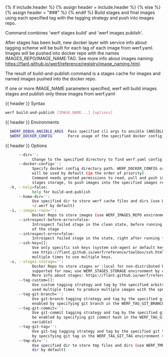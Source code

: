 {% if include.header %}
{% assign header = include.header %}
{% else %}
{% assign header = "###" %}
{% endif %}
Build stages and final images using each specified tag with the tagging strategy and push into 
images repo.

Command combines 'werf stages build' and 'werf images publish'.

After stages has been built, new docker layer with service info about tagging scheme will be built 
for each tag of each image from werf.yaml. Images will be pushed into docker repo with the names 
IMAGES_REPO/IMAGE_NAME:TAG. See more info about images naming: 
https://flant.github.io/werf/reference/registry/image_naming.html.

The result of build-and-publish command is a stages cache for images and named images pushed into 
the docker repo.

If one or more IMAGE_NAME parameters specified, werf will build images stages and publish only 
these images from werf.yaml

{{ header }} Syntax

```bash
werf build-and-publish [IMAGE_NAME...] [options]
```

{{ header }} Environments

```bash
  $WERF_DEBUG_ANSIBLE_ARGS  Pass specified cli args to ansible (ANSIBLE_ARGS)
  $WERF_DOCKER_CONFIG       Force usage of the specified docker config
```

{{ header }} Options

```bash
      --dir='':
            Change to the specified directory to find werf.yaml config
      --docker-config='':
            Specify docker config directory path. WERF_DOCKER_CONFIG or DOCKER_CONFIG or ~/.docker 
            will be used by default (in the order of priority).
            Command needs granted permissions to read, pull and push images into the specified 
            stages storage, to push images into the specified images repo, to pull base images.
  -h, --help=false:
            help for build-and-publish
      --home-dir='':
            Use specified dir to store werf cache files and dirs (use WERF_HOME environment or 
            ~/.werf by default)
  -i, --images-repo='':
            Docker Repo to store images (use WERF_IMAGES_REPO environment by default)
      --introspect-before-error=false:
            Introspect failed stage in the clean state, before running all assembly instructions 
            of the stage
      --introspect-error=false:
            Introspect failed stage in the state, right after running failed assembly instruction
      --ssh-key=[]:
            Use only specific ssh keys (system ssh-agent or default keys will be used by default, 
            see https://flant.github.io/werf/reference/toolbox/ssh.html). Option can be specified 
            multiple times to use multiple keys.
  -s, --stages-storage='':
            Docker Repo to store stages or :local for non-distributed build (only :local is 
            supported for now; use WERF_STAGES_STORAGE environment by default).
            More info about stages: https://flant.github.io/werf/reference/build/stages.html
      --tag-custom=[]:
            Use custom tagging strategy and tag by the specified arbitrary tags. Option can be 
            used multiple times to produce multiple images with the specified tags.
      --tag-git-branch='':
            Use git-branch tagging strategy and tag by the specified git branch (option can be 
            enabled by specifying git branch in the WERF_TAG_GIT_BRANCH environment variable)
      --tag-git-commit='':
            Use git-commit tagging strategy and tag by the specified git commit hash (option can 
            be enabled by specifying git commit hash in the WERF_TAG_GIT_COMMIT environment 
            variable)
      --tag-git-tag='':
            Use git-tag tagging strategy and tag by the specified git tag (option can be enabled 
            by specifying git tag in the WERF_TAG_GIT_TAG environment variable)
      --tmp-dir='':
            Use specified dir to store tmp files and dirs (use WERF_TMP environment or system tmp 
            dir by default)
```

